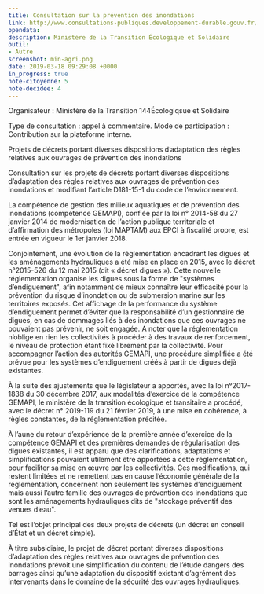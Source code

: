 ```yaml
---
title: Consultation sur la prévention des inondations
link: http://www.consultations-publiques.developpement-durable.gouv.fr/projets-de-decrets-portant-diverses-dispositions-d-a1929.html
opendata: 
description: Ministère de la Transition Écologique et Solidaire
outil:
- Autre
screenshot: min-agri.png
date: 2019-03-18 09:29:08 +0000
in_progress: true
note-citoyenne: 5
note-decidee: 4
---
```

Organisateur : Ministère de la Transition 144Écologiqsue et Solidaire

Type de consultation : appel à commentaire. Mode de participation : Contribution sur la plateforme interne.


Projets de décrets portant diverses dispositions d’adaptation des règles relatives aux ouvrages de prévention des inondations

Consultation sur les projets de décrets portant diverses dispositions d’adaptation des règles relatives aux ouvrages de prévention des inondations et modifiant l’article D181-15-1 du code de l’environnement.

La compétence de gestion des milieux aquatiques et de prévention des inondations (compétence GEMAPI), confiée par la loi n° 2014-58 du 27 janvier 2014 de modernisation de l’action publique territoriale et d’affirmation des métropoles (loi MAPTAM) aux EPCI à fiscalité propre, est entrée en vigueur le 1er janvier 2018.

Conjointement, une évolution de la réglementation encadrant les digues et les aménagements hydrauliques a été mise en place en 2015, avec le décret n°2015-526 du 12 mai 2015 (dit « décret digues »). Cette nouvelle réglementation organise les digues sous la forme de "systèmes d’endiguement", afin notamment de mieux connaître leur efficacité pour la prévention du risque d’inondation ou de submersion marine sur les territoires exposés. Cet affichage de la performance du système d’endiguement permet d’éviter que la responsabilité d’un gestionnaire de digues, en cas de dommages liés à des inondations que ces ouvrages ne pouvaient pas prévenir, ne soit engagée. A noter que la réglementation n’oblige en rien les collectivités à procéder à des travaux de renforcement, le niveau de protection étant fixé librement par la collectivité. Pour accompagner l’action des autorités GEMAPI, une procédure simplifiée a été prévue pour les systèmes d’endiguement créés à partir de digues déjà existantes.

À la suite des ajustements que le législateur a apportés, avec la loi n°2017-1838 du 30 décembre 2017, aux modalités d’exercice de la compétence GEMAPI, le ministère de la transition écologique et transitaire a procédé, avec le décret n° 2019-119 du 21 février 2019, à une mise en cohérence, à règles constantes, de la réglementation précitée.

À l’aune du retour d’expérience de la première année d’exercice de la compétence GEMAPI et des premières demandes de régularisation des digues existantes, il est apparu que des clarifications, adaptations et simplifications pouvaient utilement être apportées à cette réglementation, pour faciliter sa mise en œuvre par les collectivités. Ces modifications, qui restent limitées et ne remettent pas en cause l’économie générale de la réglementation, concernent non seulement les systèmes d’endiguement mais aussi l’autre famille des ouvrages de prévention des inondations que sont les aménagements hydrauliques dits de "stockage préventif des venues d’eau".

Tel est l’objet principal des deux projets de décrets (un décret en conseil d’État et un décret simple).

À titre subsidiaire, le projet de décret portant diverses dispositions d’adaptation des règles relatives aux ouvrages de prévention des inondations prévoit une simplification du contenu de l’étude dangers des barrages ainsi qu’une adaptation du dispositif existant d’agrément des intervenants dans le domaine de la sécurité des ouvrages hydrauliques.
